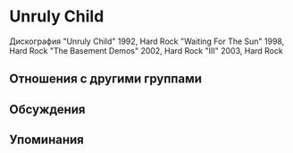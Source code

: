 # Unruly Child

Дискография
"Unruly Child" 1992, Hard Rock
"Waiting  For The Sun" 1998, Hard Rock
"The Basement Demos" 2002, Hard Rock
"III" 2003, Hard Rock

## Отношения с другими группами


## Обсуждения


## Упоминания

